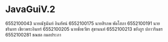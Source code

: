 # JavaGuiV.2
6552100043 นายณัฐนันท์ อินทัศน์	
6552100175 นายสิรภพ พัดโสภา	
6552100191 นายชรินทร เขียวพระอินทร์	
6552100205 นายชัยธวัชร สุขานนท์	
6552100213 ชยังกูร ปภาวรินธร	
6552100281 ชณชล กมลประภา
